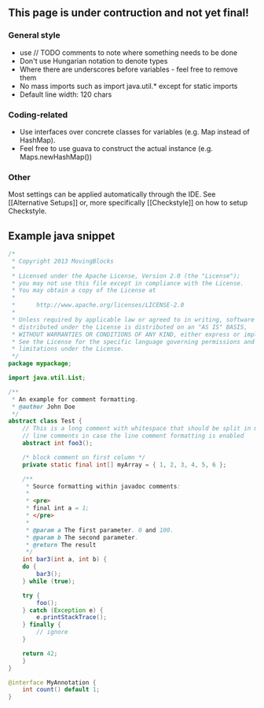 ## This page is under contruction and not yet final!

### General style 
* use // TODO comments to note where something needs to be done
* Don't use Hungarian notation to denote types
* Where there are underscores before variables - feel free to remove them
* No mass imports such as import java.util.* except for static imports
* Default line width: 120 chars

### Coding-related
* Use interfaces over concrete classes for variables (e.g. Map instead of HashMap). 
* Feel free to use guava to construct the actual instance (e.g. Maps.newHashMap())

### Other
Most settings can be applied automatically through the IDE. See [[Alternative Setups]] or, more specifically [[Checkstyle]] on how to setup Checkstyle.

## Example java snippet
```java
/*
 * Copyright 2013 MovingBlocks
 *
 * Licensed under the Apache License, Version 2.0 (the "License");
 * you may not use this file except in compliance with the License.
 * You may obtain a copy of the License at
 *
 *      http://www.apache.org/licenses/LICENSE-2.0
 *
 * Unless required by applicable law or agreed to in writing, software
 * distributed under the License is distributed on an "AS IS" BASIS,
 * WITHOUT WARRANTIES OR CONDITIONS OF ANY KIND, either express or implied.
 * See the License for the specific language governing permissions and
 * limitations under the License.
 */
package mypackage;

import java.util.List;

/**
 * An example for comment formatting.
 * @author John Doe
 */
abstract class Test {
    // This is a long comment with whitespace that should be split in multiple
    // line comments in case the line comment formatting is enabled
    abstract int foo3();

    /* block comment on first column */
    private static final int[] myArray = { 1, 2, 3, 4, 5, 6 };

    /**
     * Source formatting within javadoc comments:
     * 
     * <pre>
     * final int a = 1;
     * </pre>
     * 
     * @param a The first parameter. 0 and 100.
     * @param b The second parameter.
     * @return The result
     */
    int bar3(int a, int b) {
	do {
	    bar3();
	} while (true);

	try {
	    foo();
	} catch (Exception e) {
	    e.printStackTrace();
	} finally {
	    // ignore
	}

	return 42;
    }
}

@interface MyAnnotation {
    int count() default 1;
}
```